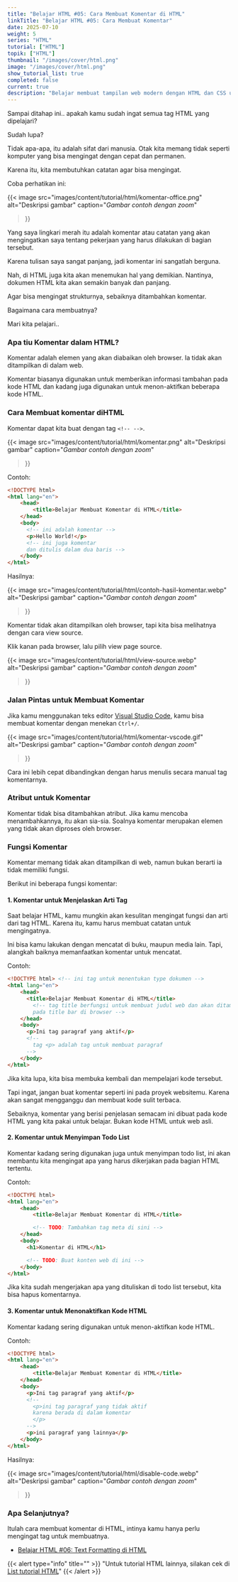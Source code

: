 ```yaml
---
title: "Belajar HTML #05: Cara Membuat Komentar di HTML"
linkTitle: "Belajar HTML #05: Cara Membuat Komentar"
date: 2025-07-10
weight: 5
series: "HTML"
tutorial: ["HTML"]
topik: ["HTML"]
thumbnail: "/images/cover/html.png"
image: "/images/cover/html.png"
show_tutorial_list: true
completed: false
current: true 
description: "Belajar membuat tampilan web modern dengan HTML dan CSS untuk pemula."
---
```


Sampai ditahap ini.. apakah kamu sudah ingat semua tag HTML yang dipelajari?

Sudah lupa?

Tidak apa-apa, itu adalah sifat dari manusia. Otak kita memang tidak seperti komputer yang bisa mengingat dengan cepat dan permanen.

Karena itu, kita membutuhkan catatan agar bisa mengingat.

Coba perhatikan ini:

  {{< image 
  src="images/content/tutorial/html/komentar-office.png" 
  alt="Deskripsi gambar" 
  caption="*Gambar contoh dengan zoom*" 
  >}}

Yang saya lingkari merah itu adalah komentar atau catatan yang akan mengingatkan saya tentang pekerjaan yang harus dilakukan di bagian tersebut.

Karena tulisan saya sangat panjang, jadi komentar ini sangatlah berguna.

Nah, di HTML juga kita akan menemukan hal yang demikian. Nantinya, dokumen HTML kita akan semakin banyak dan panjang.

Agar bisa mengingat strukturnya, sebaiknya ditambahkan komentar.

Bagaimana cara membuatnya?

Mari kita pelajari..

### Apa tiu Komentar dalam HTML?

Komentar adalah elemen yang akan diabaikan oleh browser. Ia tidak akan ditampilkan di dalam web.

Komentar biasanya digunakan untuk memberikan informasi tambahan pada kode HTML dan kadang juga digunakan untuk menon-aktifkan beberapa kode HTML.

### Cara Membuat komentar diHTML

Komentar dapat kita buat dengan tag `<!-- -->`.

  {{< image 
  src="images/content/tutorial/html/komentar.png" 
  alt="Deskripsi gambar" 
  caption="*Gambar contoh dengan zoom*" 
  >}}

Contoh:

```html
<!DOCTYPE html>
<html lang="en">
    <head>
        <title>Belajar Membuat Komentar di HTML</title>
    </head>
    <body>
      <!-- ini adalah komentar -->
      <p>Hello World!</p>
      <!-- ini juga komentar
      dan ditulis dalam dua baris -->
    </body>
</html>
```

Hasilnya:

  {{< image 
  src="images/content/tutorial/html/contoh-hasil-komentar.webp" 
  alt="Deskripsi gambar" 
  caption="*Gambar contoh dengan zoom*" 
  >}}

Komentar tidak akan ditampilkan oleh browser, tapi kita bisa melihatnya dengan cara view source.

Klik kanan pada browser, lalu pilih view page source.

  {{< image 
  src="images/content/tutorial/html/view-source.webp" 
  alt="Deskripsi gambar" 
  caption="*Gambar contoh dengan zoom*" 
  >}}

### Jalan Pintas untuk Membuat Komentar

Jika kamu menggunakan teks editor [Visual Studio Code](https://www.petanikode.com/text-editor-vscode), kamu bisa membuat komentar dengan menekan `Ctrl+/`.

  {{< image 
  src="images/content/tutorial/html/komentar-vscode.gif" 
  alt="Deskripsi gambar" 
  caption="*Gambar contoh dengan zoom*" 
  >}}

Cara ini lebih cepat dibandingkan dengan harus menulis secara manual tag komentarnya.


### Atribut untuk Komentar

Komentar tidak bisa ditambahkan atribut. Jika kamu mencoba menambahkannya, itu akan sia-sia. Soalnya komentar merupakan elemen yang tidak akan diproses oleh browser.

### Fungsi Komentar

Komentar memang tidak akan ditampilkan di web, namun bukan berarti ia tidak memiliki fungsi.

Berikut ini beberapa fungsi komentar:

#### 1. Komentar untuk Menjelaskan Arti Tag
Saat belajar HTML, kamu mungkin akan kesulitan mengingat fungsi dan arti dari tag HTML. Karena itu, kamu harus membuat catatan untuk mengingatnya.

Ini bisa kamu lakukan dengan mencatat di buku, maupun media lain. Tapi, alangkah baiknya memanfaatkan komentar untuk mencatat.

Contoh:

```html
<!DOCTYPE html> <!-- ini tag untuk menentukan type dokumen -->
<html lang="en">
    <head>
      <title>Belajar Membuat Komentar di HTML</title>
        <!-- tag title berfungsi untuk membuat judul web dan akan ditampilkan
        pada title bar di browser -->
    </head>
    <body>
      <p>Ini tag paragraf yang aktif</p>
      <!-- 
        tag <p> adalah tag untuk membuat paragraf 
      -->
    </body>
</html>
```

Jika kita lupa, kita bisa membuka kembali dan mempelajari kode tersebut.

Tapi ingat, jangan buat komentar seperti ini pada proyek websitemu. Karena akan sangat mengganggu dan membuat kode sulit terbaca.

Sebaiknya, komentar yang berisi penjelasan semacam ini dibuat pada kode HTML yang kita pakai untuk belajar. Bukan kode HTML untuk web asli.

#### 2. Komentar untuk Menyimpan Todo List
Komentar kadang sering digunakan juga untuk menyimpan todo list, ini akan membantu kita mengingat apa yang harus dikerjakan pada bagian HTML tertentu.

Contoh:

```html
<!DOCTYPE html>
<html lang="en">
    <head>
        <title>Belajar Membuat Komentar di HTML</title>

        <!-- TODO: Tambahkan tag meta di sini -->
    </head>
    <body>
      <h1>Komentar di HTML</h1>

      <!-- TODO: Buat konten web di ini -->
    </body>
</html>
```


Jika kita sudah mengerjakan apa yang dituliskan di todo list tersebut, kita bisa hapus komentarnya.

#### 3. Komentar untuk Menonaktifkan Kode HTML
Komentar kadang sering digunakan untuk menon-aktifkan kode HTML.

Contoh:

```html
<!DOCTYPE html>
<html lang="en">
    <head>
        <title>Belajar Membuat Komentar di HTML</title>
    </head>
    <body>
      <p>Ini tag paragraf yang aktif</p>
      <!-- 
        <p>ini tag paragraf yang tidak aktif
        karena berada di dalam komentar
        </p> 
      -->
      <p>ini paragraf yang lainnya</p>
    </body>
</html>
```

Hasilnya:

  {{< image 
  src="images/content/tutorial/html/disable-code.webp" 
  alt="Deskripsi gambar" 
  caption="*Gambar contoh dengan zoom*" 
  >}}

### Apa Selanjutnya?

Itulah cara membuat komentar di HTML, intinya kamu hanya perlu mengingat tag untuk membuatnya.

- [Belajar HTML #06: Text Formatting di HTML](#)

{{< alert type="info" title="" >}}
"Untuk tutorial HTML lainnya, silakan cek di [List tutorial HTML](#)"
{{< /alert >}}
